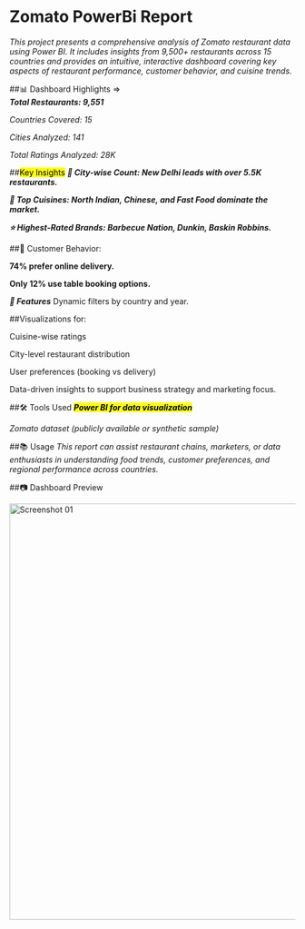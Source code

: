 # Zomato PowerBi Report
*This project presents a comprehensive analysis of Zomato restaurant data using Power BI. It includes insights from 9,500+ restaurants across 15 countries and provides an intuitive, interactive dashboard covering key aspects of restaurant performance, customer behavior, and cuisine trends.*

##📊 Dashboard Highlights =>  
***Total Restaurants: 9,551***

*Countries Covered: 15*

*Cities Analyzed: 141*

*Total Ratings Analyzed: 28K*

##<mark>Key Insights</mark>
***📍 City-wise Count: New Delhi leads with over 5.5K restaurants.***

***🍜 Top Cuisines: North Indian, Chinese, and Fast Food dominate the market.***

***⭐ Highest-Rated Brands: Barbecue Nation, Dunkin, Baskin Robbins.***

##📱 Customer Behavior:

**74% prefer online delivery.**

**Only 12% use table booking options.**

***📌 Features***
Dynamic filters by country and year.

##Visualizations for:

Cuisine-wise ratings

City-level restaurant distribution

User preferences (booking vs delivery)

Data-driven insights to support business strategy and marketing focus.

##🛠 Tools Used
<mark>***Power BI for data visualization***</mark>

*Zomato dataset (publicly available or synthetic sample)*

##📚 Usage
*This report can assist restaurant chains, marketers, or data enthusiasts in understanding food trends, customer preferences, and regional performance across countries.*

##📷 Dashboard Preview

<img width="1308" height="733" alt="Screenshot 01" src="https://github.com/user-attachments/assets/8c14cee2-1734-4934-a34e-25d23f28a5e1" />



